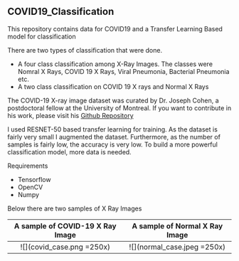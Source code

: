 ## COVID19_Classification
This repository contains data for COVID19 and a Transfer Learning Based model for classification

There are two types of classification that were done.

* A four class classification among X-Ray Images. The classes were Nomral X Rays, COVID 19 X Rays, Viral Pneumonia, Bacterial Pneumonia etc.
* A two class classification on COVID 19 X rays and Normal X Rays 

The COVID-19 X-ray image dataset was curated by Dr. Joseph Cohen, a postdoctoral fellow at the University of Montreal. If you want to contribute in his work, please visit his [Github Repository](https://github.com/ieee8023/covid-chestxray-dataset)

I used RESNET-50 based transfer learning for training. As the dataset is fairly very small I augmented the dataset. Furthermore, as the number of samples is fairly low, the accuracy is very low. To build a more powerful classification model, more data is needed.


Requirements
- Tensorflow
- OpenCV
- Numpy

Below there are two samples of X Ray Images 



A sample of COVID-19 X Ray Image           |  A sample of Normal X Ray Image 
:-------------------------:|:-------------------------:
![](covid_case.png =250x)  |  ![](normal_case.jpeg =250x)
